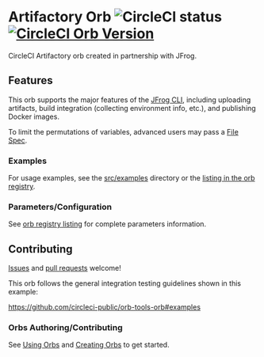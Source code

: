 # Artifactory Orb ![CircleCI status](https://circleci.com/gh/CircleCI-Public/artifactory-orb.svg "CircleCI status") [![CircleCI Orb Version](https://img.shields.io/badge/endpoint.svg?url=https://orb-badge.cci.feliciano.tech/circleci/artifactory)](https://circleci.com/orbs/registry/orb/circleci/artifactory)

CircleCI Artifactory orb created in partnership with JFrog.

## Features
This orb supports the major features of the [JFrog CLI](https://jfrog.com/confluence/display/CLI/CLI+for+JFrog+Artifactory), including uploading artifacts, build integration (collecting environment info, etc.), and publishing Docker images.

To limit the permutations of variables, advanced users may pass a [File Spec](https://jfrog.com/confluence/display/CLI/CLI+for+JFrog+Artifactory#CLIforJFrogArtifactory-UsingFileSpecs).

### Examples
For usage examples, see the [src/examples](https://github.com/CircleCI-Public/artifactory-orb/tree/master/src/examples) directory or the [listing in the orb registry](https://circleci.com/orbs/registry/orb/circleci/artifactory).

### Parameters/Configuration
See [orb registry listing](https://circleci.com/orbs/registry/orb/circleci/artifactory) for complete parameters information.

## Contributing
[Issues](https://github.com/CircleCI-Public/artifactory-orb/issues) and [pull requests](https://github.com/CircleCI-Public/artifactory-orb/pulls) welcome!

This orb follows the general integration testing guidelines shown in this example:

https://github.com/circleci-public/orb-tools-orb#examples

### Orbs Authoring/Contributing
See [Using Orbs](https://circleci.com/docs/2.0/using-orbs) and [Creating Orbs](https://circleci.com/docs/2.0/creating-orbs) to get started.
